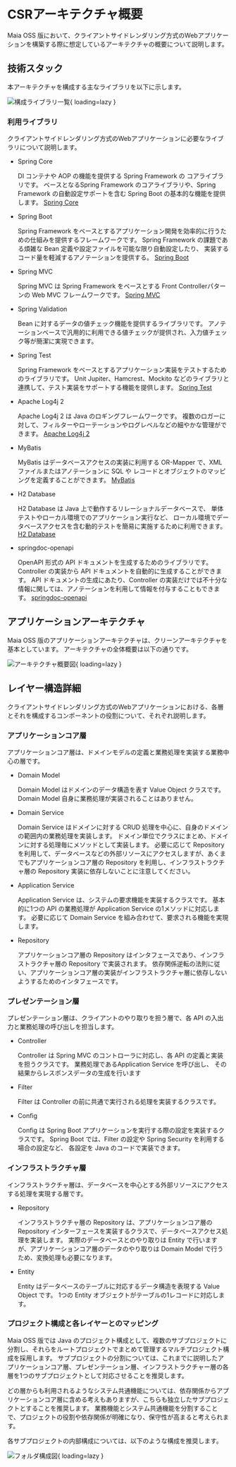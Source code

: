 # CSRアーキテクチャ概要

Maia OSS 版において、クライアントサイドレンダリング方式のWebアプリケーションを構築する際に想定しているアーキテクチャの概要について説明します。

## 技術スタック

<!--
- 概要編で挙げた図をライブラリレベルまで詳細化した図。
- このレベル <https://terasolunaorg.github.io/guideline/5.7.0.RELEASE/ja/Overview/FrameworkStack.html#software-framework>
-->

本アーキテクチャを構成する主なライブラリを以下に示します。

![構成ライブラリ一覧](../../../images/app-architecture/client-side-rendering/csr-architecture-overview/csr-library-light.png#only-light){ loading=lazy }

### 利用ライブラリ
<!--
- 技術スタックの図で記載したライブラリ一つ一つの説明。
- Spring系ライブラリ、という書き方ではなく、実際にサンプルAPに組み込むものを具体的に書く。
    - 基本的には簡易な機能説明でよいが、プロジェクト側で設定が必要なものなどはある程度具体的な使い方まで説明。（今回は書かないが、Spring Securityなど）
-->

クライアントサイドレンダリング方式のWebアプリケーションに必要なライブラリについて説明します。

- Spring Core
  
    DI コンテナや AOP の機能を提供する Spring Framework の コアライブラリです。
    ベースとなるSpring Framework のコアライブラリや、Spring Framework の自動設定サポートを含む Spring Boot の基本的な機能を提供します。
    [Spring Core](https://spring.pleiades.io/spring-framework/docs/current/reference/html/core.html#spring-core)

- Spring Boot
  
    Spring Framework をベースとするアプリケーション開発を効率的に行うための仕組みを提供するフレームワークです。
    Spring Framework の課題である煩雑な Bean 定義や設定ファイルを可能な限り自動設定したり、
    実装するコード量を軽減するアノテーションを提供する。
    [Spring Boot](https://spring.pleiades.io/projects/spring-boot)

- Spring MVC

    Spring MVC は Spring Framework をベースとする Front Controllerパターンの Web MVC フレームワークです。
    [Spring MVC](https://spring.pleiades.io/spring-framework/docs/current/reference/html/web.html#mvc)

- Spring Validation

    Bean に対するデータの値チェック機能を提供するライブラリです。
    アノテーションベースで汎用的に利用できる値チェックが提供され、入力値チェック等が簡潔に実現できます。

- Spring Test

    Spring Framework をベースとするアプリケーション実装をテストするためのライブラリです。
    Unit Jupiter、Hamcrest、Mockito などのライブラリと連携して、テスト実装をサポートする機能を提供します。
    [Spring Test](https://spring.pleiades.io/spring-framework/docs/current/reference/html/testing.html)

- Apache Log4j 2

    Apache Log4j 2 は Java のロギングフレームワークです。
    複数のロガーに対して、フィルターやローテーションやログレベルなどの細やかな管理ができます。
    [Apache Log4j 2](https://logging.apache.org/log4j/2.x/)

- MyBatis
  
    MyBatis はデータベースアクセスの実装に利用する OR-Mapper で、XML ファイルまたはアノテーションに SQL や レコードとオブジェクトのマッピングを定義することができます。
    [MyBatis](https://mybatis.org/mybatis-3/ja/index.html)

- H2 Database
  
    H2 Database は Java 上で動作するリレーショナルデータベースで、
    単体テストやローカル環境でのアプリケーション実行など、
    ローカル環境でデータベースアクセスを含む動的テストを簡易に実施するために利用できます。
    [H2 Database](https://www.h2database.com/html/main.html)

- springdoc-openapi

    OpenAPI 形式の API ドキュメントを生成するためのライブラリです。
    Controller の実装から API ドキュメントを自動的に生成することができます。
    API ドキュメントの生成にあたり、Controller の実装だけでは不十分な情報に関しては、アノテーションを利用して情報を付与することもできます。
    [springdoc-openapi](https://springdoc.org/)

<!--
### 利用ライブラリ（旧：削除予定）

`spring-boot-starter-*`で記述されるライブラリは、Spring Boot が提供するスターターで、ライブラリの依存関係が規定されています。
Spring Boot の関連ライブラリの多くはこのスターターによるライブラリ群として提供されるので、以降の説明でもスターター単位で説明します。

- `spring-boot-starter`
  
    Spring Boot アプリケーションを動作させるためのコアライブラリ群です。
    ベースとなるSpring Framework のコアライブラリや、Spring Framework の自動設定サポートを含む Spring Boot の基本的な機能を提供します。

- `spring-boot-starter-web`

    Spring MVC を使用して、RESTful を含む Web アプリケーションを構築するためのスターターです。
    Spring MVC は Spring Framework をベースとする Front Controllerパターンの Web MVC フレームワークです。
    デフォルトの埋め込みコンテナーとして Apache Tomcat も提供します。

- `spring-boot-starter-validation`

    Bean に対するデータの値チェック機能を提供するスターターです。
    アノテーションベースで汎用的に利用できる値チェックが提供され、入力値チェック等が簡潔に実現できます。

- `spring-boot-starter-test`

    JUnit Jupiter、Hamcrest、Mockito などのライブラリを使用して Spring Boot アプリケーションをテストするためのスターターです。

- `spring-boot-starter-log4j2`
    ロギングに Apache Log4j 2 を使用するためのスターターです。
    Apache Log4j 2 は Java のロギングフレームワークのデファクトスタンダードの1つで、
    複数のロガーに対して、フィルターやローテーションやログレベルなどの細やかな管理ができます。

- `mybatis-spring-boot-starter`
  
    MyBatis を Spring Boot 上で利用するためのスターターです。
    MyBatis はデータベースアクセスの実装に利用する OR-Mapper で、XML ファイルまたはアノテーションに SQL や レコードとオブジェクトのマッピングを定義することができます。

- `h2`
  
    H2 Database を利用するためのライブラリです。
    H2 Database は Java 上で動作するリレーショナルデータベースで、
    単体テストやローカル環境でのアプリケーション実行など、
    ローカル環境でデータベースアクセスを含む動的テストを簡易に実施するために利用できます。

- `springdoc-openapi-ui`
    OpenAPI 形式の API ドキュメントを生成するためのライブラリです。
    Controller の実装から API ドキュメントを自動的に生成することができます。
    API ドキュメントの生成にあたり、Controller の実装だけでは不十分な情報に関しては、アノテーションを利用して情報を付与することもできます。
-->

## アプリケーションアーキテクチャ
<!--
- 本アーキテクチャの全体概要図。以下のことが伝わるように
    - クリーンアーキテクチャを基本としていること
    - アプリケーションコア層/プレゼンテーション層/インフラストラクチャ層の各名称と依存関係
    - 各層に含まれる主要なコンポーネント（Controller、Domain Modelなど重要なものだけ。図が煩雑になりすぎる場合は、次節で解説しているので割愛も可）
    - システム共通機能は、ここには出てこなくてよい（役割としては単なる部品であり、アーキテクチャ図に含めると説明しにくい。）
- クリーンアーキテクチャ、レイヤードアーキテクチャ、ＤＤＤの知識は前提にしてよい（リンク先だけ提示）
-->
Maia OSS 版のアプリケーションアーキテクチャは、クリーンアーキテクチャを基本としています。
アーキテクチャの全体概要は以下の通りです。

![アーキテクチャ概要図](../../../images/app-architecture/client-side-rendering/csr-architecture-overview/csr-architecture-light.png#only-light){ loading=lazy }

## レイヤー構造詳細
<!--
- 各レイヤーとそれを構成するコンポーネントの役割を解説。
- 各種DTOなども含める。
- レイヤーをまたぐコンポーネントの依存関係も示す。とくにRepository関連は分かりやすいように図示。
- ここを参考に <http://terasolunaorg.github.io/guideline/current/ja/Overview/ApplicationLayering.html>
-->

クライアントサイドレンダリング方式のWebアプリケーションにおける、各層とそれを構成するコンポーネントの役割について、それぞれ説明します。

### アプリケーションコア層

アプリケーションコア層は、ドメインモデルの定義と業務処理を実装する業務中心の層です。

- Domain Model

    Domain Model はドメインのデータ構造を表す Value Object クラスです。
    Domain Model 自身に業務処理が実装されることはありません。

- Domain Service

    Domain Service はドメインに対する CRUD 処理を中心に、自身のドメインの範囲内の業務処理を実装します。
    ドメイン単位でクラスにまとめ、ドメインに対する処理毎にメソッドとして実装します。
    必要に応じて Repository を利用して、データベースなどの外部リソースにアクセスしますが、あくまでもアプリケーションコア層の Repository を利用し、インフラストラクチャ層の Repository 実装に依存しないことに注意してください。

- Application Service

    Application Service は、システムの要求機能を実装するクラスです。
    基本的に1つの API の業務処理が Application Service の1メソッドに対応します。
    必要に応じて Domain Service を組み合わせて、要求される機能を実現します。

- Repository
  
    アプリケーションコア層の Repository はインタフェースであり、インフラストラクチャ層の Repository で実装されます。
    依存関係逆転の法則に従い、アプリケーションコア層の実装がインフラストラクチャ層に依存しないようするためのインタフェースです。

### プレゼンテーション層

プレゼンテーション層は、クライアントのやり取りを担う層で、各 API の入出力と業務処理の呼び出しを担当します。

- Controller
  
    Controller は Spring MVC のコントローラに対応し、各 API の定義と実装を担うクラスです。
    業務処理であるApplication Service を呼び出し、
    その結果からレスポンスデータの生成を行います

- Filter
  
    Filter は Controller の前に共通で実行される処理を実装するクラスです。

- Config

    Config は Spring Boot アプリケーションを実行する際の設定を実装するクラスです。
    Spring Boot では、Filter の設定や Spring Security を利用する場合の設定など、 各設定を Java のコードで実装できます。

### インフラストラクチャ層

インフラストラクチャ層は、データベースを中心とする外部リソースにアクセスする処理を実現する層です。

- Repository
  
    インフラストラクチャ層の Repository は、アプリケーションコア層の Repository インターフェースを実装するクラスで、データベースアクセス処理を実装します。
    実際のデータベースとのやり取りは Entity で行いますが、アプリケーションコア層のデータのやり取りは Domain Model で行うため、変換処理も必要になります。

- Entity

    Entity はデータベースのテーブルに対応するデータ構造を表現する Value Object です。
    1つの Entity オブジェクトがテーブルの1レコードに対応します。

### プロジェクト構成と各レイヤーとのマッピング
<!--
- Maia OSS 版が推奨する Java プロジェクトの構成（マルチプロジェクト構成）と各レイヤーのマッピング。
- 各レイヤーに相当するプロジェクトの内部構成についても簡単に示す。（ディレクトリ構造を示す程度でよい）
- システム共通機能についても軽く触れる。
    - どの層からも参照される共通機能を提供する。
    - アプリケーションコア層に実装してもよいが、特に中規模以上の開発などにおいてシステム共通化チームからの提供物を別ライブラリとして分けておいた方が保守性が高まると考えられるため、別プロジェクトにすることを推奨。
- 参考 <http://terasolunaorg.github.io/guideline/current/ja/Overview/ApplicationLayering.html#application-layering-project-structure>
-->

Maia OSS 版では Java のプロジェクト構成として、複数のサブプロジェクトに分割し、それらをルートプロジェクトでまとめて管理するマルチプロジェクト構成を採用します。
サブプロジェクトの分割については、これまでに説明したアプリケーションコア層、プレゼンテーション層、インフラストラクチャー層の各層を1つのサブプロジェクトとして対応させることを推奨します。

どの層からも利用されるようなシステム共通機能については、依存関係からアプリケーションコア層に含める考えもありますが、こちらも独立したサブプロジェクトとすることを推奨します。
業務機能とシステム共通機能を分割することで、プロジェクトの役割や依存関係が明確になり、保守性が高まると考えられます。

各サブプロジェクトの内部構成については、以下のような構成を推奨します。

![フォルダ構成図](../../../images/app-architecture/client-side-rendering/csr-architecture-overview/csr-folder-structure-light.png#only-light){ loading=lazy }
